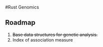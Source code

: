 #Rust Genomics

## Roadmap
1. ~~Base data structures for genetic analysis.~~
2. Index of association measure 
